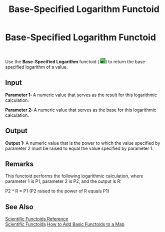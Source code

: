 ﻿---
title: Base-Specified Logarithm Functoid
TOCTitle: Base-Specified Logarithm Functoid
ms:assetid: a1b67a1f-939a-441c-97c4-7db0bc582296
ms:mtpsurl: https://msdn.microsoft.com/library/Aa577698(v=BTS.80)
ms:contentKeyID: 51530166
ms.date: 08/30/2017
mtps_version: v=BTS.80
---

# Base-Specified Logarithm Functoid

 

Use the **Base-Specified Logarithm** functoid ( ![](images/Aa577698.d6097cf2-19c9-47e6-bf1a-a111e1f43d6d(BTS.80).jpeg)) to return the base-specified logarithm of a value.

## Input

**Parameter 1:** A numeric value that serves as the result for this logarithmic calculation.

**Parameter 2:** A numeric value that serves as the base for this logarithmic calculation.

## Output

**Output 1:** A numeric value that is the power to which the value specified by parameter 2 must be raised to equal the value specified by parameter 1.

## Remarks

This functoid performs the following logarithmic calculation, where parameter 1 is P1, parameter 2 is P2, and the output is R:

P2 ^ R = P1 (P2 raised to the power of R equals P1)

## See Also

[Scientific Functoids Reference](scientific-functoids-reference.md)  
[Scientific Functoids](https://msdn.microsoft.com/library/aa546775\(v=bts.80\))  
[How to Add Basic Functoids to a Map](https://msdn.microsoft.com/library/aa560635\(v=bts.80\))

